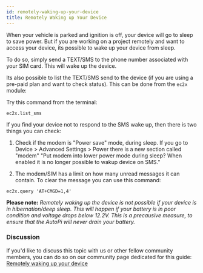 ```yaml
---
id: remotely-waking-up-your-device
title: Remotely Waking up Your Device
---
```


When your vehicle is parked and ignition is off, your device will go to sleep to save power. But if you are working on a project remotely and want to access your device, its possible to wake up your device from sleep.

To do so, simply send a TEXT/SMS to the phone number associated with your SIM card. This will wake up the device. 

Its also possible to list the TEXT/SMS send to the device (if you are using a pre-paid plan and want to check status). This can be done from the `ec2x` module:

Try this command from the terminal:

```
ec2x.list_sms
```

If you find your device not to respond to the SMS wake up, then there is two things you can check:

1) Check if the modem is "Power save" mode, during sleep. If you go to Device > Advanced Settings > Power there is a new section called "modem"
"Put modem into lower power mode during sleep? When enabled it is no longer possible to wakup device on SMS."

2) The modem/SIM has a limit on how many unread messages it can contain. To clear the message you can use this command:
```
ec2x.query 'AT+CMGD=1,4'
```


**Please note:** *Remotely waking up the device is not possible if your device is in hibernation/deep sleep. This will happen if your battery is in poor condition and voltage drops below 12.2V. This is a precausive measure, to ensure that the AutoPi will never drain your battery.*

### Discussion

If you'd like to discuss this topic with us or other fellow community members, you can do so on our community page dedicated for this guide:
[Remotely waking up your device](https://community.autopi.io/t/remotely-waking-up-your-device/280)
